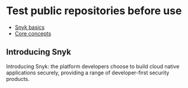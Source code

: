 # Test public repositories before use

* [ Snyk basics](https://github.com/snyk/user-docs/tree/58f91d848e16ddf2ffcca3711d6b8852412be402/hc/en-us/sections/360001105078-Snyk-basics/README.md)
* [ Core concepts](https://github.com/snyk/user-docs/tree/58f91d848e16ddf2ffcca3711d6b8852412be402/hc/en-us/sections/4403576824337-Core-concepts/README.md)

## Introducing Snyk

Introducing Snyk: the platform developers choose to build cloud native applications securely, providing a range of developer-first security products.

